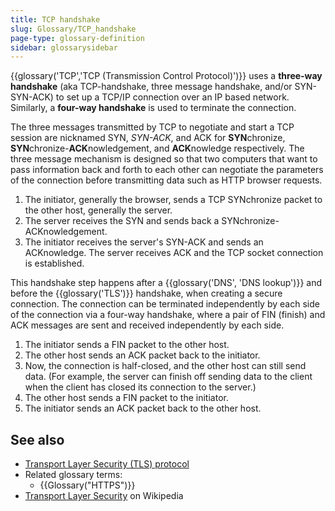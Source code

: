 ```yaml
---
title: TCP handshake
slug: Glossary/TCP_handshake
page-type: glossary-definition
sidebar: glossarysidebar
---
```


{{glossary('TCP','TCP (Transmission Control Protocol)')}} uses a **three-way handshake** (aka TCP-handshake, three message handshake, and/or SYN-SYN-ACK) to set up a TCP/IP connection over an IP based network. Similarly, a **four-way handshake** is used to terminate the connection.

The three messages transmitted by TCP to negotiate and start a TCP session are nicknamed SYN, _SYN-ACK_, and ACK for **SYN**chronize, **SYN**chronize-**ACK**nowledgement, and **ACK**nowledge respectively. The three message mechanism is designed so that two computers that want to pass information back and forth to each other can negotiate the parameters of the connection before transmitting data such as HTTP browser requests.

1. The initiator, generally the browser, sends a TCP SYNchronize packet to the other host, generally the server.
2. The server receives the SYN and sends back a SYNchronize-ACKnowledgement.
3. The initiator receives the server's SYN-ACK and sends an ACKnowledge. The server receives ACK and the TCP socket connection is established.

This handshake step happens after a {{glossary('DNS', 'DNS lookup')}} and before the {{glossary('TLS')}} handshake, when creating a secure connection. The connection can be terminated independently by each side of the connection via a four-way handshake, where a pair of FIN (finish) and ACK messages are sent and received independently by each side.

1. The initiator sends a FIN packet to the other host.
2. The other host sends an ACK packet back to the initiator.
3. Now, the connection is half-closed, and the other host can still send data. (For example, the server can finish off sending data to the client when the client has closed its connection to the server.)
4. The other host sends a FIN packet to the initiator.
5. The initiator sends an ACK packet back to the other host.

## See also

- [Transport Layer Security (TLS) protocol](/en-US/docs/Web/Security/Transport_Layer_Security)
- Related glossary terms:
  - {{Glossary("HTTPS")}}
- [Transport Layer Security](https://en.wikipedia.org/wiki/Transport_Layer_Security) on Wikipedia
